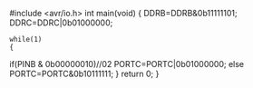 #include <avr/io.h>
int main(void)
{
	DDRB=DDRB&0b11111101;
	DDRC=DDRC|0b01000000;
    
	while(1)
	{
if(PINB & 0b00000010)//02
	PORTC=PORTC|0b01000000;
		else
		PORTC=PORTC&0b10111111;
	}
	return 0;
	}


